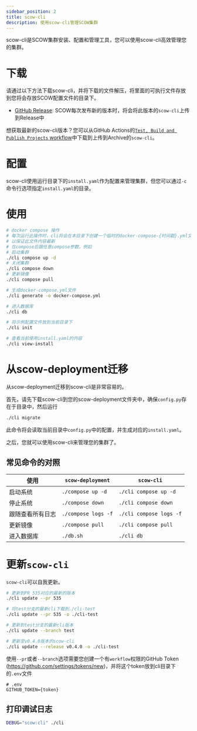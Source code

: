 ```yaml
---
sidebar_position: 2
title: scow-cli
description: 使用scow-cli管理SCOW集群
---
```


scow-cli是SCOW集群安装、配置和管理工具，您可以使用scow-cli高效管理您的集群。

# 下载

请通过以下方法下载scow-cli，并将下载的文件解压，将里面的可执行文件存放到您将会存放SCOW配置文件的目录下。

- [GitHub Release](https://github.com/PKUHPC/SCOW/releases): SCOW每次发布新的版本时，将会将此版本的`scow-cli`上传到Release中

想获取最新的scow-cli版本？您可以从GitHub Actions的[`Test, Build and Publish Projects` workflow](https://github.com/PKUHPC/SCOW/actions/workflows/test-build-publish.yaml)中下载到上传到Archive的`scow-cli`。

# 配置

scow-cli使用运行目录下的`install.yaml`作为配置来管理集群，但您可以通过`-c`命令行选项指定`install.yaml`的目录。

# 使用

```bash
# docker compose 操作
# 每次运行此操作时，cli将会在本目录下创建一个临时的docker-compose-{时间戳}.yml文件，运行结束后会删除此文件
# 以保证此文件内容最新
# 在compose后跟任意compose参数，例如
# 启动集群
./cli compose up -d
# 关闭集群
./cli compose down
# 更新镜像
./cli compose pull

# 生成docker-compose.yml文件
./cli generate -o docker-compose.yml

# 进入数据库
./cli db

# 将示例配置文件放到当前目录下
./cli init

# 查看当前使用install.yaml的内容
./cli view-install
```

# 从scow-deployment迁移

从scow-deployment迁移到scow-cli是非常容易的。

首先，请先下载scow-cli到您的scow-deployment文件夹中，确保`config.py`存在于目录中，然后运行

```bash
./cli migrate
```

此命令将会读取当前目录中`config.py`中的配置，并生成对应的`install.yaml`。

之后，您就可以使用scow-cli来管理您的集群了。

## 常见命令的对照

| 使用             | `scow-deployment`   | `scow-cli`              |
| ---------------- | ------------------- | ----------------------- |
| 启动系统         | `./compose up -d`   | `./cli compose up -d`   |
| 停止系统         | `./compose down`    | `./cli compose down`    |
| 跟随查看所有日志 | `./compose logs -f` | `./cli compose logs -f` |
| 更新镜像         | `./compose pull`    | `./cli compose pull`    |
| 进入数据库       | `./db.sh`           | `./cli db`              |

# 更新`scow-cli`

`scow-cli`可以自我更新。

```bash
# 更新到PR 535对应的最新的版本
./cli update --pr 535

# 将test分支的最新cli下载到./cli-test
./cli update --pr 535 -o ./cli-test

# 更新到test分支的最新cli版本
./cli update --branch test

# 更新至v0.4.0版本的scow-cli
./cli update --release v0.4.0 -o ./cli-test
```

使用`--pr`或者`--branch`选项需要您创建一个有`workflow`权限的GitHub Token (https://github.com/settings/tokens/new)，并将这个token放到cli目录下的`.env`文件

```env title=".env"
# .env
GITHUB_TOKEN={token}
```

## 打印调试日志

```bash
DEBUG="scow:cli" ./cli
```